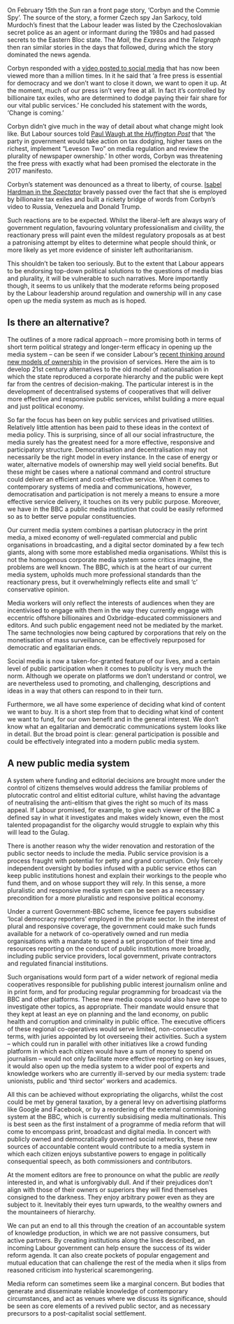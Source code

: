 On February 15th the *Sun* ran a front page story, ‘Corbyn and the Commie Spy’. The source of the story, a former Czech spy Jan Sarkocy, told Murdoch’s finest that the Labour leader was listed by the Czechoslovakian secret police as an agent or informant during the 1980s and had passed secrets to the Eastern Bloc state. The *Mail*, the *Express* and the *Telegraph* then ran similar stories in the days that followed, during which the story dominated the news agenda.

Corbyn responded with a [video posted to social media](https://www.youtube.com/watch?v=xIlA8Ib1NgY) that has now been viewed more than a million times. In it he said that ‘a free press is essential for democracy and we don’t want to close it down, we want to open it up. At the moment, much of our press isn’t very free at all. In fact it’s controlled by billionaire tax exiles, who are determined to dodge paying their fair share for our vital public services.’ He concluded his statement with the words, ‘Change is coming.’

Corbyn didn’t give much in the way of detail about what change might look like. But Labour sources told [Paul Waugh at the *Huffington Post*](http://www.huffingtonpost.co.uk/entry/jeremy-corbyn-video-hits-back-at-newspaper-owners-over-communist-spy-claims-warns-billionaire-tax-exiles-change-is-coming_uk_5a8c607ae4b00a30a24fff9d) that ‘the party in government would take action on tax dodging, higher taxes on the richest, implement “Leveson Two” on media regulation and review the plurality of newspaper ownership.’ In other words, Corbyn was threatening the free press with exactly what had been promised the electorate in the 2017 manifesto.

Corbyn’s statement was denounced as a threat to liberty, of course. [Isabel Hardman in the *Spectator*](https://blogs.spectator.co.uk/2018/02/labours-slow-running-down-of-the-media/) bravely passed over the fact that she is employed by billionaire tax exiles and built a rickety bridge of words from Corbyn’s video to Russia, Venezuela and Donald Trump. 

Such reactions are to be expected. Whilst the liberal-left are always wary of government regulation, favouring voluntary professionalism and civility, the reactionary press will paint even the mildest regulatory proposals as at best a patronising attempt by elites to determine what people should think, or more likely as yet more evidence of sinister left authoritarianism.

This shouldn’t be taken too seriously. But to the extent that Labour appears to be endorsing top-down political solutions to the questions of media bias and plurality, it will be vulnerable to such narratives. More importantly though, it seems to us unlikely that the moderate reforms being proposed by the Labour leadership around regulation and ownership will in any case open up the media system as much as is hoped. 

## Is there an alternative? 

The outlines of a more radical approach – more promising both in terms of short term political strategy and longer-term efficacy in opening up the media system – can be seen if we consider Labour’s [recent thinking around new models of ownership](https://labour.org.uk/wp-content/uploads/2017/10/Alternative-Models-of-Ownership.pdf) in the provision of services. Here the aim is to develop 21st century alternatives to the old model of nationalisation in which the state reproduced a corporate hierarchy and the public were kept far from the centres of decision-making. The particular interest is in the development of decentralised systems of cooperatives that will deliver more effective and responsive public services, whilst building a more equal and just political economy. 

So far the focus has been on key public services and privatised utilities. Relatively little attention has been paid to these ideas in the context of media policy. This is surprising, since of all our social infrastructure, the media surely has the greatest need for a more effective, responsive and participatory structure. Democratisation and decentralisation may not necessarily be the right model in every instance. In the case of energy or water, alternative models of ownership may well yield social benefits. But these might be cases where a national command and control structure could deliver an efficient and cost-effective service. When it comes to contemporary systems of media and communications, however, democratisation and participation is not merely a means to ensure a more effective service delivery, it touches on its very public purpose. Moreover, we have in the BBC a public media institution that could be easily reformed so as to better serve popular constituencies. 

Our current media system combines a partisan plutocracy in the print media, a mixed economy of well-regulated commercial and public organisations in broadcasting, and a digital sector dominated by a few tech giants, along with some more established media organisations. Whilst this is not the homogenous corporate media system some critics imagine, the problems are well known. The BBC, which is at the heart of our current media system, upholds much more professional standards than the reactionary press, but it overwhelmingly reflects elite and small ‘c’ conservative opinion. 

Media workers will only reflect the interests of audiences when they are incentivised to engage with them in the way they currently engage with eccentric offshore billionaires and Oxbridge-educated commissioners and editors. And such public engagement need not be mediated by the market. The same technologies now being captured by corporations that rely on the monetisation of mass surveillance, can be effectively repurposed for democratic and egalitarian ends. 

Social media is now a taken-for-granted feature of our lives, and a certain level of public participation when it comes to publicity is very much the norm. Although we operate on platforms we don’t understand or control, we are nevertheless used to promoting, and challenging, descriptions and ideas in a way that others can respond to in their turn. 

Furthermore, we all have some experience of deciding what kind of content we want to buy. It is a short step from that to deciding what kind of content we want to fund, for our own benefit and in the general interest. We don’t know what an egalitarian and democratic communications system looks like in detail. But the broad point is clear: general participation is possible and could be effectively integrated into a modern public media system.

## A new public media system

A system where funding and editorial decisions are brought more under the control of citizens themselves would address the familiar problems of plutocratic control and elitist editorial culture, whilst having the advantage of neutralising the anti-elitism that gives the right so much of its mass appeal. If Labour promised, for example, to give each viewer of the BBC a defined say in what it investigates and makes widely known, even the most talented propagandist for the oligarchy would struggle to explain why this will lead to the Gulag.

There is another reason why the wider renovation and restoration of the public sector needs to include the media. Public service provision is a process fraught with potential for petty and grand corruption. Only fiercely independent oversight by bodies infused with a public service ethos can keep public institutions honest and explain their workings to the people who fund them, and on whose support they will rely. In this sense, a more pluralistic and responsive media system can be seen as a necessary precondition for a more pluralistic and responsive political economy.

Under a current Government-BBC scheme, licence fee payers subsidise ‘local democracy reporters’ employed in the private sector. In the interest of plural and responsive coverage, the government could make such funds available for a network of co-operatively owned and run media organisations with a mandate to spend a set proportion of their time and resources reporting on the conduct of public institutions more broadly, including public service providers, local government, private contractors and regulated financial institutions. 

Such organisations would form part of a wider network of regional media cooperatives responsible for publishing public interest journalism online and in print form, and for producing regular programming for broadcast via the BBC and other platforms. These new media coops would also have scope to investigate other topics, as appropriate. Their mandate would ensure that they kept at least an eye on planning and the land economy, on public health and corruption and criminality in public office. The executive officers of these regional co-operatives would serve limited, non-consecutive terms, with juries appointed by lot overseeing their activities. Such a system – which could run in parallel with other initiatives like a crowd funding platform in which each citizen would have a sum of money to spend on journalism – would not only facilitate more effective reporting on key issues, it would also open up the media system to a wider pool of experts and knowledge workers who are currently ill-served by our media system: trade unionists, public and ‘third sector’ workers and academics.

All this can be achieved without expropriating the oligarchs, whilst the cost could be met by general taxation, by a general levy on advertising platforms like Google and Facebook, or by a reordering of the external commissioning system at the BBC, which is currently subsidising media multinationals. This is best seen as the first instalment of a programme of media reform that will come to encompass print, broadcast and digital media. In concert with publicly owned and democratically governed social networks, these new sources of accountable content would contribute to a media system in which each citizen enjoys substantive powers to engage in politically consequential speech, as both commissioners and contributors.

At the moment editors are free to pronounce on what the public are *really* interested in, and what is unforgivably dull. And if their prejudices don’t align with those of their owners or superiors they will find themselves consigned to the darkness. They enjoy arbitrary power even as they are subject to it. Inevitably their eyes turn upwards, to the wealthy owners and the mountaineers of hierarchy.

We can put an end to all this through the creation of an accountable system of knowledge production, in which we are not passive consumers, but active partners. By creating institutions along the lines described, an incoming Labour government can help ensure the success of its wider reform agenda. It can also create pockets of popular engagement and mutual education that can challenge the rest of the media when it slips from reasoned criticism into hysterical scaremongering. 

Media reform can sometimes seem like a marginal concern.  But bodies that generate and disseminate reliable knowledge of contemporary circumstances, and act as venues where we discuss its significance, should be seen as core elements of a revived public sector, and as necessary precursors to a post-capitalist social settlement.
